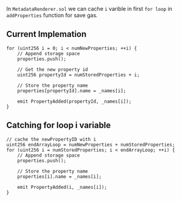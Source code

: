 
In `MetadataRenderer.sol` we can cache `i` varible in first `for loop` in `addProperties` function for save gas.

## Current Implemation

```
for (uint256 i = 0; i < numNewProperties; ++i) {
    // Append storage space
    properties.push();

    // Get the new property id
    uint256 propertyId = numStoredProperties + i;

    // Store the property name
    properties[propertyId].name = _names[i];

    emit PropertyAdded(propertyId, _names[i]);
}
```

## Catching for loop i variable 

```
// cache the newPropertyID with i 
uint256 endArrayLoop = numNewProperties + numStoredProperties;
for (uint256 i = numStoredProperties; i < endArrayLoop; ++i) {
    // Append storage space
    properties.push();

    // Store the property name
    properties[i].name = _names[i];

    emit PropertyAdded(i, _names[i]);
}
```